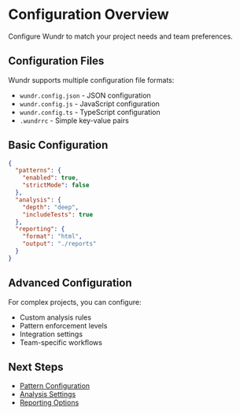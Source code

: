 # Configuration Overview

Configure Wundr to match your project needs and team preferences.

## Configuration Files

Wundr supports multiple configuration file formats:

- `wundr.config.json` - JSON configuration
- `wundr.config.js` - JavaScript configuration
- `wundr.config.ts` - TypeScript configuration
- `.wundrrc` - Simple key-value pairs

## Basic Configuration

```json
{
  "patterns": {
    "enabled": true,
    "strictMode": false
  },
  "analysis": {
    "depth": "deep",
    "includeTests": true
  },
  "reporting": {
    "format": "html",
    "output": "./reports"
  }
}
```

## Advanced Configuration

For complex projects, you can configure:

- Custom analysis rules
- Pattern enforcement levels
- Integration settings
- Team-specific workflows

## Next Steps

- [Pattern Configuration](./patterns.md)
- [Analysis Settings](./analysis.md)
- [Reporting Options](./reporting.md)